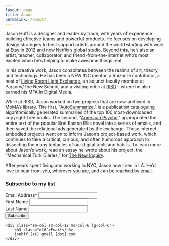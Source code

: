 ```yaml
---
layout: page
title: About
permalink: /about/
---
```


<p class="h3">Jason Huff is a designer and leader by trade, with years of experience building effective teams and powerful products. He focuses on developing design strategies to best support artists around the world starting with work at <a hreff="http://www.etsy.com/" alt="Etsy">Etsy</a> in 2012 and now <a href="http://www.netflix.com/" alt="Netflix">Netflix’s</a> global studio. Beyond this, he’s also an artist, teacher, collaborator, and friend-from-the-internet who’s most excited when he’s helping to make awesome things real.</p>

In his creative work, Jason cohabitates between the realms of art, theory, and technology. He has been a NEW INC mentor, a Rhizome contributor, a host of <a href="http://www.livingroomlightexchange.com/lrlxny/" alt="LRLX">Living Room Light Exchange</a>, an adjunct faculty member at Parsons/The New School, and a visiting critic at <a href="https://www.risd.edu/" alt="RISD" title="risd.edu">RISD</a>—where he also earned his MFA in Digital Media.

While at RISD, Jason worked on two projects that are now archived in MoMA’s library. The first, "<a href="http://p-dpa.net/work/autosummarize/">AutoSummarize</a>," is a publication cataloguing algorithmically generated summaries of the top 100 most-downloaded copyright-free books. The second, "<a href="http://p-dpa.net/work/american-psycho/">American Psycho</a>," appropriated the entire text of the popular Bret Easton Ellis novel into a series of emails, and then saved the relational ads generated by the exchange. These internet-embodied projects went on to inform Jason’s project-based work, which continues to take a critical, curious, and often humorous approach to dissecting the many tentacles of our digital tools and habits. To learn more about Jason’s work, read an essay he wrote about his project, the “Mechanical Turk Diaries,” for <a href="https://thenewinquiry.com/serf-boards/" alt="The New Inquiry">The New Inquiry</a>.

After years spent living and working in NYC, Jason now lives in LA. He’d love to hear from you, wherever you are, and can be reached by <a href="mailto:jsnhff+website@gmail.com">email</a>.

<div class="clearfix mt4">
    <div class="sm-col sm-col-12 md-col-6 lg-col-6 mb3">
    <!-- Begin MailChimp Signup Form -->
        <form action="//jason-huff.us5.list-manage.com/subscribe/post?u=7089cac3f4f834fe7a27ad78f&amp;id=f823dc3ba7" method="post" id="mc-embedded-subscribe-form" name="mc-embedded-subscribe-form" class="validate" target="_blank" novalidate>
            <h3 class="mt0">Subscribe to my list</h3>
            <div class="">
                <label for="mce-EMAIL">Email Address*</label>
                <input type="email" value="" name="EMAIL" class="required block mb1 field-light" id="mce-EMAIL">
            </div>
            <div class="">
                <label for="mce-FNAME">First Name </label>
                <input type="text" value="" name="FNAME" class="block mb1 field-light" id="mce-FNAME">
            </div>
            <div class="">
                <label for="mce-LNAME">Last Name </label>
                <input type="text" value="" name="LNAME" class="block mb1 field-light" id="mce-LNAME">
            </div>
            <div id="mce-responses" class="">
                <div class="response" id="mce-error-response" style="display:none"></div>
                <div class="response" id="mce-success-response" style="display:none"></div>
            </div>
            <!-- real people should not fill this in and expect good things - do not remove this or risk form bot signups-->
            <div style="position: absolute; left: -5000px;">
                <input type="text" name="b_7089cac3f4f834fe7a27ad78f_f823dc3ba7" tabindex="-1" value="">
            </div>
            <div class="">
                <input type="submit" value="Subscribe" name="subscribe" id="" class="button black bg-darken-2 mt2">
            </div>
        </form>
    <!--End mc_embed_signup-->
    </div>

    <div class="sm-col sm-col-12 md-col-6 lg-col-6">
        <h3 class="mt0">Email</h3>
        jsnhff [at] gmail [dot] com
    </div>
</div>
